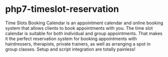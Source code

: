 # php7-timeslot-reservation
Time Slots Booking Calendar is an appointment calendar and online booking system that allows clients to book appointments with you. The time slot calendar is suitable for both individual and group appointments. That makes it the perfect reservation system for booking appointments with hairdressers, therapists, private trainers, as well as arranging a spot in group classes. Setup and script integration are totally painless!

